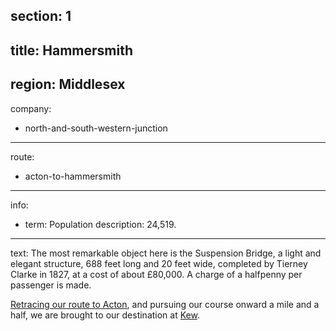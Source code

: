 section: 1
----
title: Hammersmith
----
region: Middlesex
----
company:
- north-and-south-western-junction
----
route:
- acton-to-hammersmith
----
info:
- term: Population
  description: 24,519.
----
text: The most remarkable object here is the Suspension Bridge, a light and elegant structure, 688 feet long and 20 feet wide, completed by Tierney Clarke in 1827, at a cost of about £80,000. A charge of a halfpenny per passenger is made.

[Retracing our route to Acton](/routes/acton-to-hammersmith), and pursuing our course onward a mile and a half, we are brought to our destination at [Kew](/stations/kew).
